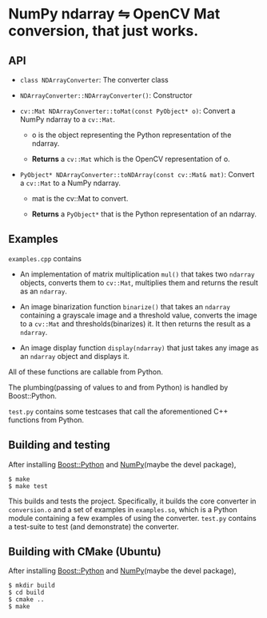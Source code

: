NumPy ndarray ⇋ OpenCV Mat conversion, that just works.
===========================================================

API
-----

- `class NDArrayConverter`: The converter class
        
- `NDArrayConverter::NDArrayConverter()`: Constructor

- `cv::Mat NDArrayConverter::toMat(const PyObject* o)`: Convert a NumPy ndarray 
  to a `cv::Mat`. 

    - o is the object representing the Python representation of the ndarray.

    - **Returns** a `cv::Mat` which is the OpenCV representation of o.

- `PyObject* NDArrayConverter::toNDArray(const cv::Mat& mat)`: Convert a `cv::Mat` to a NumPy ndarray.
    
    - mat is the cv::Mat to convert.

    - **Returns** a `PyObject*` that is the Python representation of an ndarray.


Examples
--------

`examples.cpp` contains

- An implementation of matrix multiplication `mul()` that takes two
  `ndarray` objects, converts them to `cv::Mat`, multiplies them and returns
  the result as an `ndarray`.

- An image binarization function `binarize()` that takes an `ndarray`
  containing a grayscale image and a threshold value, converts the image to
  a `cv::Mat` and thresholds(binarizes) it. It then returns the result as
  a `ndarray`.

- An image display function `display(ndarray)` that just takes any image
  as an `ndarray` object and displays it.

All of these functions are callable from Python.

The plumbing(passing of values to and from Python) is handled by
Boost::Python.

`test.py` contains some testcases that call the aforementioned C++ functions
from Python.


Building and testing
---------------------

After installing [Boost::Python][1] and [NumPy][2](maybe the devel package),
    
    $ make
    $ make test


This builds and tests the project. Specifically, it builds the core converter
in `conversion.o` and a set of examples in `examples.so`, which is a Python
module containing a few examples of using the converter. `test.py` contains
a test-suite to test (and demonstrate) the converter.

[1]: http://www.boost.org/doc/libs/1_53_0/libs/python/doc/index.html
[2]: http://www.numpy.org/

Building with CMake (Ubuntu)
---------------------
After installing [Boost::Python][1] and [NumPy][2](maybe the devel package),

    $ mkdir build 
    $ cd build
    $ cmake ..
    $ make


